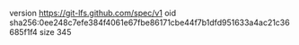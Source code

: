 version https://git-lfs.github.com/spec/v1
oid sha256:0ee248c7efe384f4061e67fbe86171cbe44f7b1dfd951633a4ac21c36685f1f4
size 345
